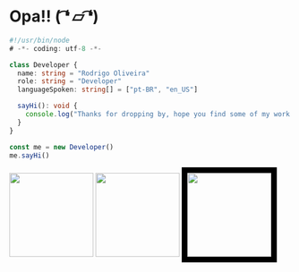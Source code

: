 <h1>Opa!! ( ͡❛ ⏥ ͡❛)</h1>

```TypeScript
#!/usr/bin/node
# -*- coding: utf-8 -*-

class Developer {
  name: string = "Rodrigo Oliveira"
  role: string = "Developer"
  languageSpoken: string[] = ["pt-BR", "en_US"]

  sayHi(): void {
    console.log("Thanks for dropping by, hope you find some of my work interesting.")
  }
}

const me = new Developer()
me.sayHi()
```


<div>
  <img height="150em" src="https://github-readme-stats.vercel.app/api?username=EuJohnnyBravo&hide=contribs&title_color=76ABAE&text_color=EEEEEE&bg_color=161b22&border_color=31363F">
  <img height="150em" src="https://github-readme-stats.vercel.app/api/top-langs/?username=EuJohnnyBravo&layout=compact&title_color=76ABAE&text_color=EEEEEE&bg_color=161b22&border_color=31363F">
  <img height="150em" src="https://i.pinimg.com/originals/fe/ae/a8/feaea85adcadf3370d4900825705dfc2.gif" style="border:10px solid black">
</div>






